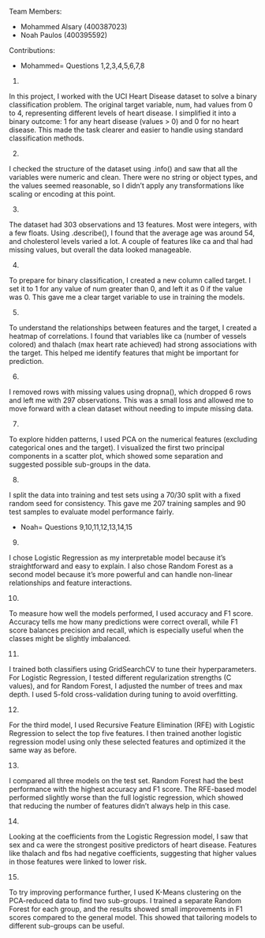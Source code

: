 Team Members:
- Mohammed Alsary (400387023) 
- Noah Paulos (400395592)

Contributions:
- Mohammed= Questions 1,2,3,4,5,6,7,8

1. 
In this project, I worked with the UCI Heart Disease dataset to solve a binary classification problem. The original target variable, num, had values from 0 to 4, representing different levels of heart disease. I simplified it into a binary outcome: 1 for any heart disease (values > 0) and 0 for no heart disease. This made the task clearer and easier to handle using standard classification methods.

2. 
I checked the structure of the dataset using .info() and saw that all the variables were numeric and clean. There were no string or object types, and the values seemed reasonable, so I didn’t apply any transformations like scaling or encoding at this point.

3. 
The dataset had 303 observations and 13 features. Most were integers, with a few floats. Using .describe(), I found that the average age was around 54, and cholesterol levels varied a lot. A couple of features like ca and thal had missing values, but overall the data looked manageable.

4. 
To prepare for binary classification, I created a new column called target. I set it to 1 for any value of num greater than 0, and left it as 0 if the value was 0. This gave me a clear target variable to use in training the models.

5. 
To understand the relationships between features and the target, I created a heatmap of correlations. I found that variables like ca (number of vessels colored) and thalach (max heart rate achieved) had strong associations with the target. This helped me identify features that might be important for prediction.

6. 
I removed rows with missing values using dropna(), which dropped 6 rows and left me with 297 observations. This was a small loss and allowed me to move forward with a clean dataset without needing to impute missing data.

7. 
To explore hidden patterns, I used PCA on the numerical features (excluding categorical ones and the target). I visualized the first two principal components in a scatter plot, which showed some separation and suggested possible sub-groups in the data.

8. 
I split the data into training and test sets using a 70/30 split with a fixed random seed for consistency. This gave me 207 training samples and 90 test samples to evaluate model performance fairly.

- Noah= Questions 9,10,11,12,13,14,15

9. 
I chose Logistic Regression as my interpretable model because it’s straightforward and easy to explain. I also chose Random Forest as a second model because it’s more powerful and can handle non-linear relationships and feature interactions.

10. 
To measure how well the models performed, I used accuracy and F1 score. Accuracy tells me how many predictions were correct overall, while F1 score balances precision and recall, which is especially useful when the classes might be slightly imbalanced.

11. 
I trained both classifiers using GridSearchCV to tune their hyperparameters. For Logistic Regression, I tested different regularization strengths (C values), and for Random Forest, I adjusted the number of trees and max depth. I used 5-fold cross-validation during tuning to avoid overfitting.

12. 
For the third model, I used Recursive Feature Elimination (RFE) with Logistic Regression to select the top five features. I then trained another logistic regression model using only these selected features and optimized it the same way as before.

13. 
I compared all three models on the test set. Random Forest had the best performance with the highest accuracy and F1 score. The RFE-based model performed slightly worse than the full logistic regression, which showed that reducing the number of features didn’t always help in this case.

14. 
Looking at the coefficients from the Logistic Regression model, I saw that sex and ca were the strongest positive predictors of heart disease. Features like thalach and fbs had negative coefficients, suggesting that higher values in those features were linked to lower risk.

15. 
To try improving performance further, I used K-Means clustering on the PCA-reduced data to find two sub-groups. I trained a separate Random Forest for each group, and the results showed small improvements in F1 scores compared to the general model. This showed that tailoring models to different sub-groups can be useful.
